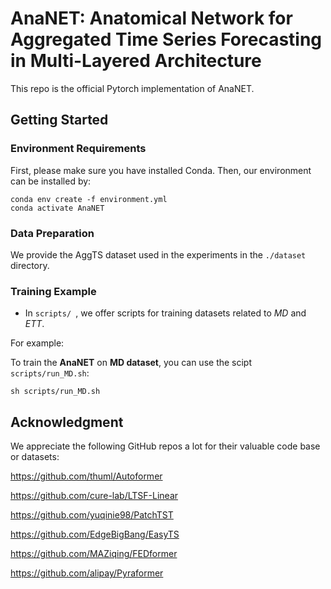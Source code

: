 # AnaNET: Anatomical Network for Aggregated Time Series Forecasting in Multi-Layered Architecture

This repo is the official Pytorch implementation of AnaNET. 

## Getting Started
### Environment Requirements

First, please make sure you have installed Conda. Then, our environment can be installed by:
```
conda env create -f environment.yml
conda activate AnaNET
```

### Data Preparation

We provide the AggTS dataset used in the experiments in the `./dataset` directory.


### Training Example
- In `scripts/ `, we offer scripts for training datasets related to *MD* and *ETT*.

For example:

To train the **AnaNET** on **MD dataset**, you can use the scipt `scripts/run_MD.sh`:
```
sh scripts/run_MD.sh
```

## Acknowledgment
We appreciate the following GitHub repos a lot for their valuable code base or datasets:

https://github.com/thuml/Autoformer

https://github.com/cure-lab/LTSF-Linear

https://github.com/yuqinie98/PatchTST

https://github.com/EdgeBigBang/EasyTS

https://github.com/MAZiqing/FEDformer

https://github.com/alipay/Pyraformer
